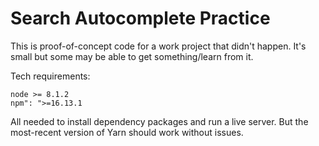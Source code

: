 # Search Autocomplete Practice

This is proof-of-concept code for a work project that didn't happen. It's small but some may be able to get something/learn from it.

Tech requirements:

    node >= 8.1.2
    npm": ">=16.13.1

All needed to install dependency packages and run a live server. But the most-recent version of Yarn should work without issues.
